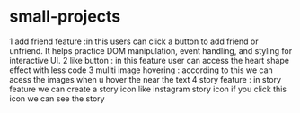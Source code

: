 # small-projects

1 add friend feature :in this users can click a button to add friend or unfriend. It helps practice DOM manipulation, event handling, and styling for interactive UI.
2 like button : in this feature user can access the heart shape effect with less code
3  mullti image hovering : according to this we can acess the images when u hover the near the text
4 story feature : in story feature we can create a story icon like instagram story icon if you click this icon we can see the story 
